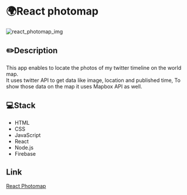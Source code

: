# 🌍React photomap
![react_photomap_img](https://marieotaki.com/static/media/photomap_demo1.e173dd98.png)

## ✏️Description
This app enables to locate the photos of my twitter timeline on the world map. <br>
It uses twitter API to get data like image, location and published time, To show those data on the map it uses Mapbox API as well. 

## 💻Stack
- HTML
- CSS
- JavaScript
- React
- Node.js
- Firebase

## Link
[React Photomap](https://photos-mapping.web.app/)
